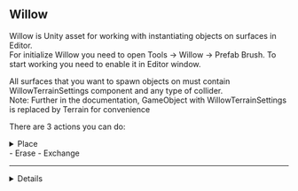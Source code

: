 ## Willow

Willow is Unity asset for working with instantiating objects on surfaces in Editor.<br>
For initialize Willow you need to open Tools -> Willow -> Prefab Brush. To start working you need to enable it in Editor window.<br>

All surfaces that you want to spawn objects on must contain WillowTerrainSettings component and any type of collider.<br>
Note: Further in the documentation, GameObject with WillowTerrainSettings is replaced by Terrain for convenience<br>

There are 3 actions you can do:
<details>
  <summary>Place</summary>
	Instantiating objects on the surface.
	There are three types of detecting surfaces to spawn on:
		- Only on Terrain
		- Only on Objects
		- Both on Terrain and Objects
</details>	
- Erase
- Exchange

<hr>

<details>

## <summary><strong>FAQ</strong></summary>
  
#### What is the minimum Unity version to use Willow?

Your project should be on Unity 2019.4.23f and higher.

#### I want to get it, how do I import it into my project?

Instruction:
1. Download last [Release](https://github.com/AnanasikDev/Willow/releases)
1. Go to your Unity project, go to Assets/Import Package/Custom Package and select the .unitypackage file you just downloaded
1. Click Import in the following window and wait for import.

#### I cant spawn objects, what may be wrong?

1. Make sure Willow is enabled.<br>
1. Make sure your surface that you want to spawn objects on contains WillowTerrainSettings component. It is important!<br>
1. Make sure you have at least one active spawnable object with setted Object.<br>
1. Make sure parameter Placement Type of global settings is OnlyOnTerrain or OnTerrainAndObjects, otherwise it is only possible to spawn objects on other objects.<br>
1. Make sure brush size is setted above 0.<br>

#### I cant see brush, what should I do?

This is a temporary bug I am trying to fix. You need to close Willow window and open it again.

</details>